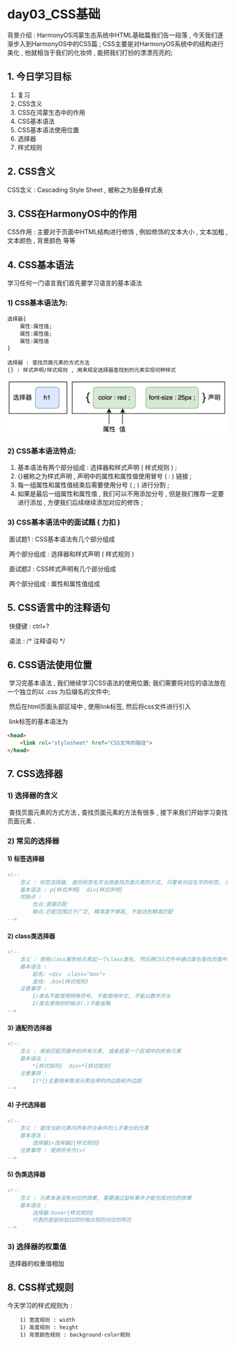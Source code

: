 # day03_CSS基础

背景介绍 : HarmonyOS鸿蒙生态系统中HTML基础篇我们告一段落 , 今天我们逐渐步入到HarmonyOS中的CSS篇 ; CSS主要是对HarmonyOS系统中的结构进行美化 , 他就相当于我们的化妆师 , 能把我们打扮的漂漂亮亮的;  

## 1. 今日学习目标

1. 复习
2. CSS含义
3. CSS在鸿蒙生态中的作用
4. CSS基本语法
5. CSS基本语法使用位置
6. 选择器
7. 样式规则

## 2. CSS含义

CSS含义 : Cascading  Style  Sheet , 被称之为层叠样式表 

## 3. CSS在HarmonyOS中的作用

CSS作用 : 主要对于页面中HTML结构进行修饰 , 例如修饰的文本大小 , 文本加粗 , 文本颜色 , 背景颜色 等等  

## 4. CSS基本语法

学习任何一门语言我们首先要学习语言的基本语法 

### 1) CSS基本语法为:

```
选择器{ 
	属性:属性值;
	属性:属性值;
	属性:属性值
}

选择器 : 查找页面元素的方式方法
{} : 样式声明/样式规则 , 用来规定选择器查找到的元素实现何种样式
```

<img src="pic1.png" >

### 2) CSS基本语法特点:

1. 基本语法有两个部分组成 : 选择器和样式声明 ( 样式规则 ) ;
2. {}被称之为样式声明 , 声明中的属性和属性值使用冒号 ( : ) 链接 ; 
3. 每一组属性和属性值结束后需要使用分号 ( ; ) 进行分割 ;
4. 如果是最后一组属性和属性值 , 我们可以不用添加分号 , 但是我们推荐一定要进行添加 , 方便我们后续继续添加对应的修饰 ; 

### 3) CSS基本语法中的面试题 ( 力扣 )

​	面试题1 : CSS基本语法有几个部分组成

​		两个部分组成 : 选择器和样式声明 ( 样式规则 ) 

​	面试题2 : CSS样式声明有几个部分组成

​		两个部分组成 : 属性和属性值组成

## 5. CSS语言中的注释语句

​	快捷键 : ctrl+? 

​	语法 :  /* 注释语句 */

## 6. CSS语法使用位置

​	学习完基本语法 , 我们继续学习CSS语法的使用位置; 我们需要将对应的语法放在一个独立的以 .css 为后缀名的文件中; 

​	然后在html页面头部区域中 , 使用link标签, 然后将css文件进行引入

​	link标签的基本语法为

```html
<head>
	<link rel="stylesheet" href="CSS文件的路径">
</head>
```

## 7. CSS选择器

### 1) 选择器的含义

​	查找页面元素的方式方法 , 查找页面元素的方法有很多 , 接下来我们开始学习查找页面元素 .

### 2) 常见的选择器

#### 	1) 标签选择器

```html
<!--
	含义 : 标签选择器, 是将标签名字当做查找页面元素的方式, 只要有对应名字的标签, 无论嵌套级别多么深入都可以被匹配到. 任何一个标签名字都可以当做选择器
	基本语法 : p{样式声明}  div{样式声明}
	优缺点 : 
		优点:直接匹配
		缺点:匹配范围过于广泛, 精准度不够高, 不能达到精准匹配
-->
```

#### 	2) class类选择器

```html
<!--
	含义 : 使用class属性给元素起一个class类名, 然后再CSS文件中通过类名查找页面中的元素
	基本语法 : 
		起名: <div  class="box">
		查找: .box{样式规则}
	注意事项 :
		1)类名不能使用特殊符号, 不能使用中文, 不能以数字开头
		2)类名使用的时候点(.)不能省略
-->
```

#### 	3) 通配符选择器

```html
<!--
	含义 : 用来匹配页面中的所有元素, 或者是某一个区域中的所有元素
	基本语法 : 
		*{样式规则}  div>*{样式规则}
	注意事项 :
		1)*{}主要用来取消元素自带的内边距和外边距
-->
```

#### 	4) 子代选择器

```html
<!--
	含义 : 查找当前元素内所有符合条件的儿子辈分的元素
	基本语法 : 
		选择器1>选择器2{样式规则}
	注意事项 : 使用符号为(>)
-->
```

#### 	5) 伪类选择器

```html
<!--
	含义 : 元素本身没有对应的效果, 需要通过鼠标事件才能完成对应的效果
	基本语法 : 
		选择器:hover{样式规则}
		代表的是鼠标划过的时候出现的对应的样式
-->
```

### 3) 选择器的权重值

​	选择器的权重值相加

## 8. CSS样式规则

今天学习的样式规则为 : 

		1) 宽度规则 : width
		1) 高度规则 : height
		1) 背景颜色规则 : background-color规则

